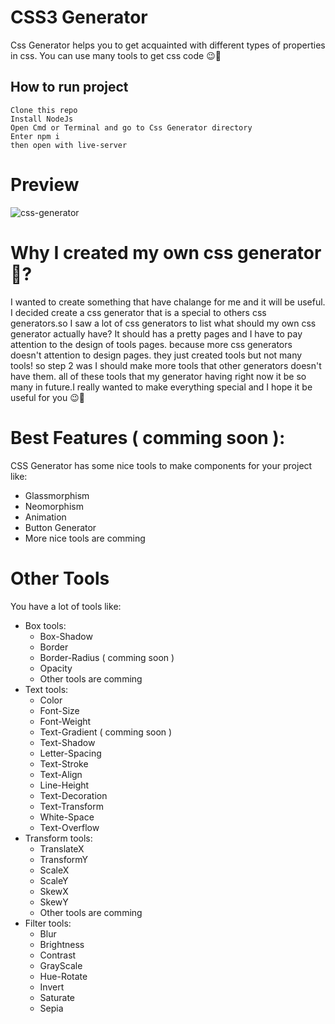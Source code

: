 # CSS3 Generator
Css Generator helps you to get acquainted with different types of properties in css. You can use many tools to get css code 😉🧨

## How to run project
    Clone this repo 
    Install NodeJs
    Open Cmd or Terminal and go to Css Generator directory
    Enter npm i
    then open with live-server

# Preview
![css-generator](https://user-images.githubusercontent.com/89915857/137693802-0738bc64-ca17-41fd-ac1b-fb8dcbe7855c.png)

# Why I created my own css generator 🤔?
I wanted to create something that have chalange  for me and it will be useful. I decided create a css generator that is a special to others css generators.so I saw a lot of css generators to list what should my own css generator actually have? It should has a pretty pages and I have to pay attention to the design of tools pages. because more css generators doesn't attention to design pages. they just created tools but not many tools! so step 2 was I should make more tools that other generators doesn't have them. all of these tools that my generator having right now it be so many in future.I really wanted to make everything special and I hope it be useful for you 😉🤞

# Best Features ( comming soon ):
CSS Generator has some nice tools to make components for your project like:
- Glassmorphism
- Neomorphism
- Animation
- Button Generator
- More nice tools are comming

# Other Tools
You have a lot of tools like:
- Box tools:
  - Box-Shadow
  - Border
  - Border-Radius ( comming soon )
  - Opacity
  - Other tools are comming
- Text tools:
  - Color
  - Font-Size
  - Font-Weight
  - Text-Gradient ( comming soon )
  - Text-Shadow
  - Letter-Spacing
  - Text-Stroke
  - Text-Align
  - Line-Height
  - Text-Decoration
  - Text-Transform
  - White-Space
  - Text-Overflow
- Transform tools:
  - TranslateX
  - TransformY
  - ScaleX
  - ScaleY
  - SkewX
  - SkewY
  - Other tools are comming
- Filter tools:
  - Blur
  - Brightness
  - Contrast
  - GrayScale
  - Hue-Rotate
  - Invert
  - Saturate
  - Sepia
